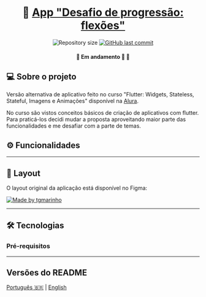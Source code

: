<h1 align="center">
    📱 <a href="#" alt="site do ecoleta"> App "Desafio de progressão: flexões" </a>
</h1>

<p align="center">

  <img alt="Repository size" src="https://img.shields.io/github/repo-size/elizalap/estudos-flutter">

  
  <a href="https://github.com/tgmarinho/README-ecoleta/commits/master">
    <img alt="GitHub last commit" src="https://img.shields.io/github/last-commit/elizalap/estudos-flutter">
  </a>
 
</p>

<h4 align="center">
	🚧   Em andamento 🚀 🚧
</h4>

## 💻 Sobre o projeto

Versão alternativa de aplicativo feito no curso "Flutter: Widgets, Stateless, Stateful, Imagens e Animações" disponível na [Alura](https://www.alura.com.br/).

No curso são vistos conceitos básicos de criação de aplicativos com flutter. Para praticá-los decidi mudar a proposta aproveitando maior parte das funcionalidades e me desafiar com a parte de temas.

## ⚙️ Funcionalidades

<!-- - [x] Empresas ou entidades podem se cadastrar na plataforma web enviando:
  - [x] uma imagem do ponto de coleta
  - [x] nome da entidade, email e whatsapp
  - [x] e o endereço para que ele possa aparecer no mapa
  - [x] além de selecionar um ou mais ítens de coleta: 
    - lâmpadas
    - pilhas e baterias
    - papéis e papelão
    - resíduos eletrônicos
    - resíduos orgânicos
    - óleo de cozinha

- [x] Os usuários tem acesso ao aplicativo móvel, onde podem:
  - [x] navegar pelo mapa para ver as instituições cadastradas
  - [x] entrar em contato com a entidade através do E-mail ou do WhatsApp -->

---

## 🎨 Layout

O layout original da aplicação está disponível no Figma:

<a href="https://www.figma.com/file/CNugKAFpmpYkx4gutN9dCQ/2555---Flutter%3A-Crie-seu-primeiro-App?type=design&mode=design&t=TQizKqap4YnowRo8-0">
  <img alt="Made by tgmarinho" src="https://img.shields.io/badge/Acessar%20Layout%20-Figma-%2304D361">
</a>

<!-- 
<p align="center">
  <img alt="NextLevelWeek" title="#NextLevelWeek" src="./assets/home-mobile.png" width="200px">

  <img alt="NextLevelWeek" title="#NextLevelWeek" src="./assets/detalhes-mobile.svg" width="200px">
</p> -->

---

## 🛠 Tecnologias
### Pré-requisitos
<!-- 
As seguintes ferramentas foram usadas na construção do projeto:

#### **Mobile**  ([Flutter](https://flutter.dev/))

-   **[Expo](https://expo.io/)**
-   **[Expo Google Fonts](https://github.com/expo/google-fonts)**

> Veja o arquivo  [package.json](https://github.com/tgmarinho/README-ecoleta/blob/master/mobile/package.json) -->

<!-- Antes de começar, você vai precisar ter instalado em sua máquina as seguintes ferramentas:
[Git](https://git-scm.com), [Node.js](https://nodejs.org/en/). 
Além disto é bom ter um editor para trabalhar com o código como [VSCode](https://code.visualstudio.com/) -->

---

##  Versões do README

[Português 🇧🇷](./README.md)  |  [English](./README-en.md)

